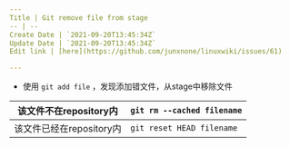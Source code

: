 ```yaml
---
Title | Git remove file from stage
-- | --
Create Date | `2021-09-20T13:45:34Z`
Update Date | `2021-09-20T13:45:34Z`
Edit link | [here](https://github.com/junxnone/linuxwiki/issues/61)

---
```


- 使用 `git add file` ，发现添加错文件，从stage中移除文件

该文件不在repository内 | `git rm --cached filename`
-- | --
该文件已经在repository内 | `git reset HEAD filename`
